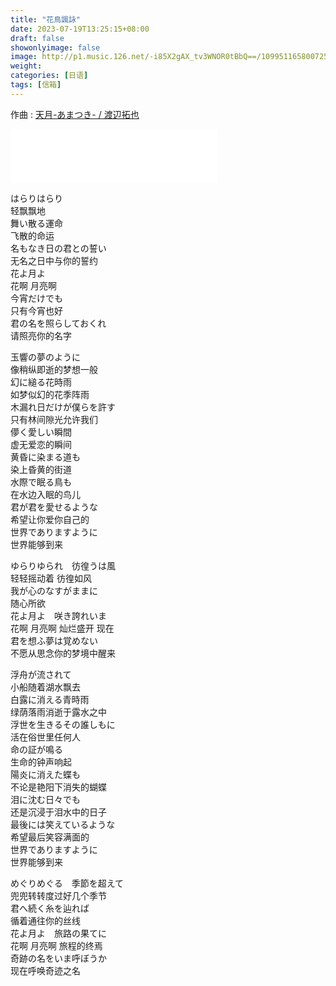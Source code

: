 ```yaml
---
title: "花鳥諷詠"
date: 2023-07-19T13:25:15+08:00
draft: false
showonlyimage: false
image: http://p1.music.126.net/-i85X2gAX_tv3WNOR0tBbQ==/109951165800725423.jpg
weight: 
categories: [日语]
tags: [信箱]
---
```


作曲 : [天月-あまつき- / 渡辺拓也](https://music.163.com/#/song?id=1828137797)
<!--more-->

<iframe frameborder="no" border="0" marginwidth="0" marginheight="0" width=330 height=86 src="//music.163.com/outchain/player?type=2&id=1828137797&auto=1&height=66"></iframe>

はらりはらり  
轻飘飘地  
舞い散る運命  
飞散的命运  
名もなき日の君との誓い  
无名之日中与你的誓约  
花よ月よ  
花啊 月亮啊  
今宵だけでも  
只有今宵也好  
君の名を照らしておくれ  
请照亮你的名字  

玉響の夢のように  
像稍纵即逝的梦想一般  
幻に縋る花時雨  
如梦似幻的花季阵雨  
木漏れ日だけが僕らを許す  
只有林间隙光允许我们  
儚く愛しい瞬間  
虚无爱恋的瞬间  
黄昏に染まる道も  
染上昏黄的街道  
水際で眠る鳥も  
在水边入眠的鸟儿  
君が君を愛せるような  
希望让你爱你自己的  
世界でありますように  
世界能够到来  

ゆらりゆられ　彷徨うは風  
轻轻摇动着 彷徨如风  
我が心のなすがままに  
随心所欲  
花よ月よ　咲き誇れいま  
花啊 月亮啊 灿烂盛开 现在  
君を想ふ夢は覚めない  
不愿从思念你的梦境中醒来

浮舟が流されて  
小船随着湖水飘去  
白露に消える青時雨  
绿荫落雨消逝于露水之中  
浮世を生きるその誰しもに  
活在俗世里任何人  
命の証が鳴る  
生命的钟声响起  
陽炎に消えた蝶も  
不论是艳阳下消失的蝴蝶  
泪に沈む日々でも  
还是沉浸于泪水中的日子  
最後には笑えているような  
希望最后笑容满面的  
世界でありますように  
世界能够到来  

めぐりめぐる　季節を超えて  
兜兜转转度过好几个季节  
君へ続く糸を辿れば  
循着通往你的丝线  
花よ月よ　旅路の果てに  
花啊 月亮啊 旅程的终焉  
奇跡の名をいま呼ぼうか  
现在呼唤奇迹之名  